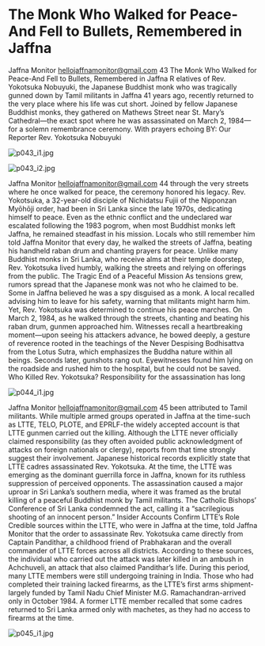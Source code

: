 # The Monk Who Walked for Peace-And Fell to Bullets, Remembered in Jaffna

Jaffna Monitor
hellojaffnamonitor@gmail.com
43
The Monk Who Walked for 
Peace-And Fell to Bullets, 
Remembered in Jaffna
R
elatives of Rev. Yokotsuka Nobuyuki, the 
Japanese Buddhist monk who was tragically 
gunned down by Tamil militants in Jaffna 41 years 
ago, recently returned to the very place where 
his life was cut short. Joined by fellow Japanese 
Buddhist monks, they gathered on Mathews Street 
near St. Mary’s Cathedral—the exact spot where he 
was assassinated on March 2, 1984—for a solemn 
remembrance ceremony. With prayers echoing 
BY: 
Our Reporter 
Rev. Yokotsuka Nobuyuki

![p043_i1.jpg](images_out/013_the_monk_who_walked_for_peace_and_fell_to_bullets_/p043_i1.jpg)

![p043_i2.jpg](images_out/013_the_monk_who_walked_for_peace_and_fell_to_bullets_/p043_i2.jpg)

Jaffna Monitor
hellojaffnamonitor@gmail.com
44
through the very streets where he once walked 
for peace, the ceremony honored his legacy.
Rev. Yokotsuka, a 32-year-old disciple of 
Nichidatsu Fujii of the Nipponzan Myōhōji 
order, had been in Sri Lanka since the late 
1970s, dedicating himself to peace. Even as 
the ethnic conflict and the undeclared war 
escalated following the 1983 pogrom, when 
most Buddhist monks left Jaffna, he remained 
steadfast in his mission. Locals who still 
remember him told Jaffna Monitor that every 
day, he walked the streets of Jaffna, beating his 
handheld raban drum and chanting prayers 
for peace. Unlike many Buddhist monks in 
Sri Lanka, who receive alms at their temple 
doorstep, Rev. Yokotsuka lived humbly, 
walking the streets and relying on offerings 
from the public.
The Tragic End of a Peaceful Mission
As tensions grew, rumors spread that the 
Japanese monk was not who he claimed to be. 
Some in Jaffna believed he was a spy disguised 
as a monk. A local recalled advising him to 
leave for his safety, warning that militants 
might harm him. Yet, Rev. Yokotsuka was 
determined to continue his peace marches.
On March 2, 1984, as he walked through the 
streets, chanting and beating his raban drum, 
gunmen approached him. Witnesses recall 
a heartbreaking moment—upon seeing his 
attackers advance, he bowed deeply, a gesture 
of reverence rooted in the teachings of the 
Never Despising Bodhisattva from the Lotus 
Sutra, which emphasizes the Buddha nature 
within all beings. Seconds later, gunshots rang 
out.
Eyewitnesses found him lying on the roadside 
and rushed him to the hospital, but he could 
not be saved.
Who Killed Rev. Yokotsuka?
Responsibility for the assassination has long

![p044_i1.jpg](images_out/013_the_monk_who_walked_for_peace_and_fell_to_bullets_/p044_i1.jpg)

Jaffna Monitor
hellojaffnamonitor@gmail.com
45
been attributed to Tamil militants. While 
multiple armed groups operated in Jaffna 
at the time-such as LTTE, TELO, PLOTE, 
and EPRLF-the widely accepted account is 
that LTTE gunmen carried out the killing. 
Although the LTTE never officially claimed 
responsibility (as they often avoided public 
acknowledgment of attacks on foreign 
nationals or clergy), reports from that time 
strongly suggest their involvement.
Japanese historical records explicitly state that 
LTTE cadres assassinated Rev. Yokotsuka. 
At the time, the LTTE was emerging as the 
dominant guerrilla force in Jaffna, known 
for its ruthless suppression of perceived 
opponents.
The assassination caused a major uproar in Sri 
Lanka’s southern media, where it was framed 
as the brutal killing of a peaceful Buddhist 
monk by Tamil militants. The Catholic 
Bishops’ Conference of Sri Lanka condemned 
the act, calling it a “sacrilegious shooting of an 
innocent person.”
Insider Accounts Confirm LTTE’s Role
Credible sources within the LTTE, who were 
in Jaffna at the time, told Jaffna Monitor that 
the order to assassinate Rev. Yokotsuka came 
directly from Captain Pandithar, a childhood 
friend of Prabhakaran and the overall 
commander of LTTE forces across all districts. 
According to these sources, the individual 
who carried out the attack was later killed in 
an ambush in Achchuveli, an attack that also 
claimed Pandithar’s life.
During this period, many LTTE members 
were still undergoing training in India. Those 
who had completed their training lacked 
firearms, as the LTTE’s first arms shipment-
largely funded by Tamil Nadu Chief Minister 
M.G. Ramachandran-arrived only in October 
1984. A former LTTE member recalled that 
some cadres returned to Sri Lanka armed 
only with machetes, as they had no access to 
firearms at the time.

![p045_i1.jpg](images_out/013_the_monk_who_walked_for_peace_and_fell_to_bullets_/p045_i1.jpg)

